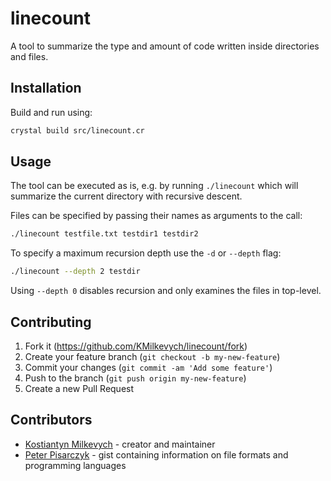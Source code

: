 # linecount

A tool to summarize the type and amount of code written inside directories and files.

## Installation

Build and run using:
``` sh
crystal build src/linecount.cr
```

## Usage

The tool can be executed as is, e.g. by running `./linecount` which will summarize the current directory with recursive descent.

Files can be specified by passing their names as arguments to the call:
``` sh
./linecount testfile.txt testdir1 testdir2
```

To specify a maximum recursion depth use the `-d` or `--depth` flag:
``` sh
./linecount --depth 2 testdir
```
Using `--depth 0` disables recursion and only examines the files in top-level.

## Contributing

1. Fork it (<https://github.com/KMilkevych/linecount/fork>)
2. Create your feature branch (`git checkout -b my-new-feature`)
3. Commit your changes (`git commit -am 'Add some feature'`)
4. Push to the branch (`git push origin my-new-feature`)
5. Create a new Pull Request

## Contributors

- [Kostiantyn Milkevych](https://github.com/KMilkevych) - creator and maintainer
- [Peter Pisarczyk](https://github.com/ppisarczyk) - gist containing information on file formats and programming languages
